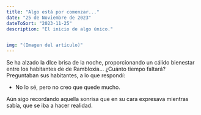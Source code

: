 ```yaml
---
title: "Algo está por comenzar..." 
date: "25 de Noviembre de 2023" 
dateToSort: "2023-11-25"
description: "El inicio de algo único."


img: "(Imagen del artículo)"
---
```

Se ha alzado la dlce brisa de la noche, proporcionando un cálido bienestar entre los habitantes de de Rambloxia...
¿Cuánto tiempo faltará? Preguntaban sus habitantes, a lo que respondí:

- No lo sé, pero no creo que quede mucho.

Aún sigo recordando aquella sonrisa que en su cara expresava mientras sabía, que se iba a hacer realidad.

